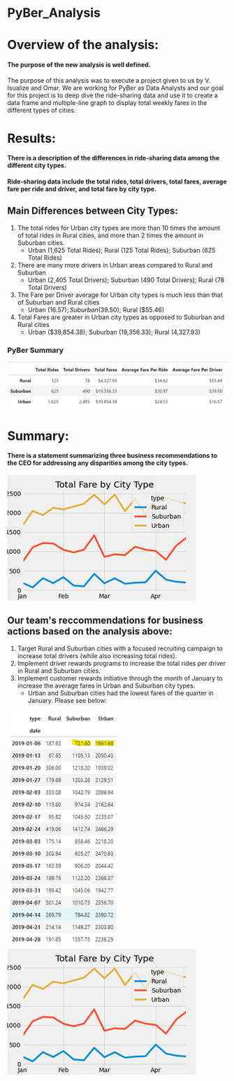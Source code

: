 # PyBer_Analysis
# Overview of the analysis:
#### The purpose of the new analysis is well defined.

The purpose of this analysis was to execute a project given to us by V. Isualize and Omar. We are working for PyBer as Data Analysts and our goal for this project is to deep dive the ride-sharing data and use it to create a data frame and multiple-line graph to display total weekly fares in the different types of cities. 

# Results:
#### There is a description of the differences in ride-sharing data among the different city types. 
#### Ride-sharing data include the total rides, total drivers, total fares, average fare per ride and driver, and total fare by city type.

## Main Differences between City Types:

1. The total rides for Urban city types are more than 10 times the amount of total rides in Rural cities, and more than 2 times the amount in Suburban cities.
   - Urban (1,625 Total Rides); Rural (125 Total Rides); Suburban (625 Total Rides)
2. There are many more drivers in Urban areas compared to Rural and Suburban
   - Urban (2,405 Total Drivers); Suburban (490 Total Drivers); Rural (78 Total Drivers)
3. The Fare per Driver average for Urban city types is much less than that of Suburban and Rural cities
   - Urban ($16.57); Suburban ($39.50); Rural ($55.46)
4. Total Fares are greater in Urban city types as opposed to Suburban and Rural cities
   - Urban ($39,854.38); Suburban (19,356.33); Rural (4,327.93)

### PyBer Summary

![PyBer Summary Data](https://github.com/jmalauss/PyBer_Analysis/blob/main/pyber_summary_df.png)

# Summary:
#### There is a statement summarizing three business recommendations to the CEO for addressing any disparities among the city types.

![Fare Summary](https://github.com/jmalauss/PyBer_Analysis/blob/main/analysis/PyBer_fare_summary.png)

## Our team's reccommendations for business actions based on the analysis above:

1. Target Rural and Suburban cities with a focused recruiting campaign to increase total drivers (while also increasing total rides).
2. Implement driver rewards programs to increase the total rides per driver in Rural and Suburban cities.
3. Implement customer rewards initiative through the month of January to increase the average fares in Urban and Suburban city types. 
   - Urban and Suburban cities had the lowest fares of the quarter in January. Please see below:

![Total Fare by City Type](https://github.com/jmalauss/PyBer_Analysis/blob/main/total_fare_by_city_type.png) ![line plot](https://raw.githubusercontent.com/jmalauss/PyBer_Analysis/main/analysis/PyBer_fare_summary.png)

